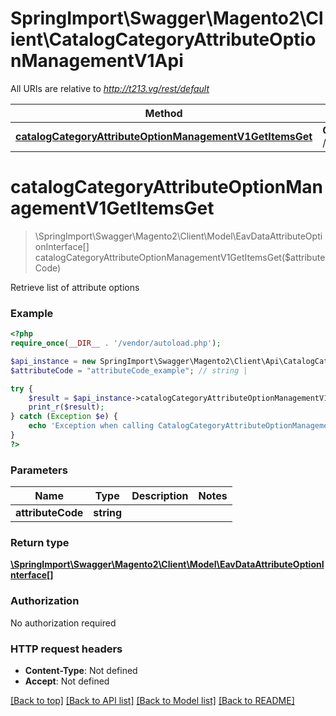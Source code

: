 # SpringImport\Swagger\Magento2\Client\CatalogCategoryAttributeOptionManagementV1Api

All URIs are relative to *http://t213.vg/rest/default*

Method | HTTP request | Description
------------- | ------------- | -------------
[**catalogCategoryAttributeOptionManagementV1GetItemsGet**](CatalogCategoryAttributeOptionManagementV1Api.md#catalogCategoryAttributeOptionManagementV1GetItemsGet) | **GET** /V1/categories/attributes/{attributeCode}/options | 


# **catalogCategoryAttributeOptionManagementV1GetItemsGet**
> \SpringImport\Swagger\Magento2\Client\Model\EavDataAttributeOptionInterface[] catalogCategoryAttributeOptionManagementV1GetItemsGet($attributeCode)



Retrieve list of attribute options

### Example
```php
<?php
require_once(__DIR__ . '/vendor/autoload.php');

$api_instance = new SpringImport\Swagger\Magento2\Client\Api\CatalogCategoryAttributeOptionManagementV1Api();
$attributeCode = "attributeCode_example"; // string | 

try {
    $result = $api_instance->catalogCategoryAttributeOptionManagementV1GetItemsGet($attributeCode);
    print_r($result);
} catch (Exception $e) {
    echo 'Exception when calling CatalogCategoryAttributeOptionManagementV1Api->catalogCategoryAttributeOptionManagementV1GetItemsGet: ', $e->getMessage(), PHP_EOL;
}
?>
```

### Parameters

Name | Type | Description  | Notes
------------- | ------------- | ------------- | -------------
 **attributeCode** | **string**|  |

### Return type

[**\SpringImport\Swagger\Magento2\Client\Model\EavDataAttributeOptionInterface[]**](../Model/EavDataAttributeOptionInterface.md)

### Authorization

No authorization required

### HTTP request headers

 - **Content-Type**: Not defined
 - **Accept**: Not defined

[[Back to top]](#) [[Back to API list]](../../README.md#documentation-for-api-endpoints) [[Back to Model list]](../../README.md#documentation-for-models) [[Back to README]](../../README.md)

